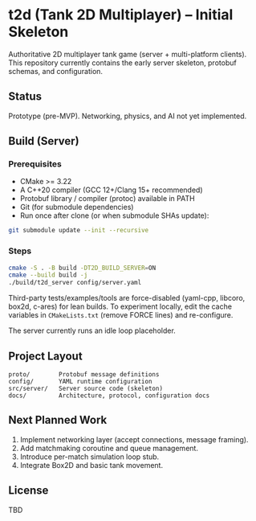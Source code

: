 # t2d (Tank 2D Multiplayer) – Initial Skeleton

Authoritative 2D multiplayer tank game (server + multi-platform clients). This repository currently contains the early server skeleton, protobuf schemas, and configuration.

## Status
Prototype (pre-MVP). Networking, physics, and AI not yet implemented.

## Build (Server)

### Prerequisites
* CMake >= 3.22
* A C++20 compiler (GCC 12+/Clang 15+ recommended)
* Protobuf library / compiler (protoc) available in PATH
* Git (for submodule dependencies)
* Run once after clone (or when submodule SHAs update):
```bash
git submodule update --init --recursive
```

### Steps
```bash
cmake -S . -B build -DT2D_BUILD_SERVER=ON
cmake --build build -j
./build/t2d_server config/server.yaml
```

Third-party tests/examples/tools are force-disabled (yaml-cpp, libcoro, box2d, c-ares) for lean builds. To experiment locally, edit the cache variables in `CMakeLists.txt` (remove FORCE lines) and re-configure.

The server currently runs an idle loop placeholder.

## Project Layout
```
proto/        Protobuf message definitions
config/       YAML runtime configuration
src/server/   Server source code (skeleton)
docs/         Architecture, protocol, configuration docs
```

## Next Planned Work
1. Implement networking layer (accept connections, message framing).
2. Add matchmaking coroutine and queue management.
3. Introduce per-match simulation loop stub.
4. Integrate Box2D and basic tank movement.

## License
TBD
